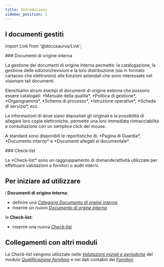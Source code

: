 ```yaml
---
title: Introduzione
sidebar_position: 1
---
```



## I documenti gestiti

import Link from '@docusaurus/Link';

<div className="cardContainer">
    <div className="card">
###     <Link to="/docs/quality/internal-origin-documents/internal-origin-document/internal-origin-document-management">Documenti di origine interna</Link>
        <p>La gestione dei documenti di origine interna permette: la catalogazione, la gestione delle edizioni/revisioni e la loro distribuzione (sia in formato cartaceo che elettronico) alle funzioni aziendali che sono interessate nel visionare tali documenti.</p>
        <p>Elenchiamo alcuni esempi di documenti di origine esterna che possono essere catalogati: *Manuale della qualità*, *Politica di gestione*, *Organigramma*, *Schema di processo*, *Istruzione operative*, *Scheda di servizio*, ecc.</p>
        <p>Le informazioni di dove siano depositati gli originali e la possibilità di allegare loro copie elettroniche, permette una loro immediata rintracciabilità e consultazione con un semplice click del mouse.</p>
        <p>A standard sono disponibili le reportistiche di: *Pagina di Guardia*, *Documento interno* e *Documenti allegati al documentale*.</p>
    </div>
</div>

<div className="cardContainer">
    <div className="card">
###     <Link to="/docs/quality/internal-origin-documents/check-list">Check-list</Link>
        <p>Le *Check-list* sono un raggruppamento di domande/attività utilizzate per effettuare valutazioni a fornitori o audit interni.</p>
    </div>
</div>


## Per iniziare ad utilizzare   

i **Documenti di origine interna**:
- definire una [*Categoria Documento di orgine interna*](/docs/configurations/tables/quality/documents/internal-document-category)   
- inserire un nuovo [*Documento di orgine interna*](/docs/quality/internal-origin-documents/internal-origin-document/internal-origin-document-management)   

le **Check-list**:
- inserire una nuova [*Check-list*](/docs/quality/internal-origin-documents/check-list)   


## Collegamenti con altri moduli
Le *Check-list* vengono utilizzate nelle [*Valutazioni iniziali e periodiche*](/docs/quality/vendor-rating/initial-vendor-rating) del modulo [*Qualificazione fornitore*](/docs/quality/vendor-rating/vendor-rating-intro) e nei dati contabili dei [*Fornitori*](/docs/erp-home/registers/contacts/create-new-contact/accounting-data/accounting-data-intro)
